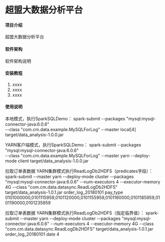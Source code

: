 # 超盟大数据分析平台

#### 项目介绍
超盟大数据分析平台

#### 软件架构
软件架构说明


#### 安装教程

1. xxxx
2. xxxx
3. xxxx

#### 使用说明

本地模式，执行SparkSQLDemo：
spark-submit --packages "mysql:mysql-connector-java:6.0.6" \
--class "com.cm.data.example.MySQLForLog" --master local[4] target/data_analysis-1.0.0.jar

YARN客户端模式，执行SparkSQLDemo：
spark-submit --packages "mysql:mysql-connector-java:6.0.6" \
--class "com.cm.data.example.MySQLForLog" --master yarn --deploy-mode client  target/data_analysis-1.0.0.jar

拉取订单表数据 YARN集群模式执行ReadLogDb2HDFS（predicates字段）：
spark-submit --master yarn --deploy-mode cluster --packages "mysql:mysql-connector-java:6.0.6" --num-executors 4 --executor-memory 4G --class "com.cm.data.datasync.ReadLogDb2HDFS" target/data_analysis-1.0.1.jar order_log_20180101 pay_type 0101000000,0101115959,0101120000,0101155959,0101160000,0101185959,0101190000,0101235959

拉取订单表数据 YARN集群模式执行ReadLogDb2HDFS（指定临界值）：
spark-submit --master yarn --deploy-mode cluster --packages "mysql:mysql-connector-java:6.0.6" --num-executors 4 --executor-memory 4G --class "com.cm.data.datasync.ReadLogDb2HDFS" target/data_analysis-1.0.1.jar order_log_20180101 date 4

